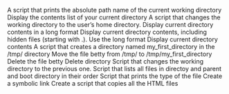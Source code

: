 A script that prints the absolute path name of the current working directory
Display the contents list of your current directory
A script that changes the working directory to the user’s home directory.
Display current directory contents in a long format
Display current directory contents, including hidden files (starting with .). Use the long format
Display current directory contents
A script that creates a directory named my_first_directory in the /tmp/ directory
Move the file betty from /tmp/ to /tmp/my_first_directory
Delete the file betty
Delete directory
Script that changes the working directory to the previous one.
Script that lists all files in directoy and parent and boot directory in their order
Script that prints the type of the file
Create a symbolic link
Create a script that copies all the HTML files
